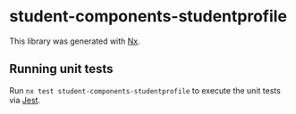 # student-components-studentprofile

This library was generated with [Nx](https://nx.dev).

## Running unit tests

Run `nx test student-components-studentprofile` to execute the unit tests via [Jest](https://jestjs.io).
